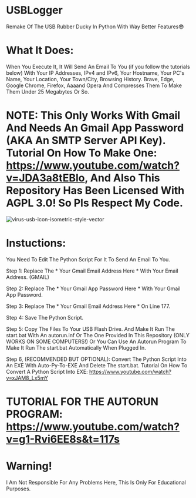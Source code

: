 # USBLogger
Remake Of The USB Rubber Ducky In Python With Way Better Features😎

# What It Does:
When You Execute It, It Will Send An Email To You (if you follow the tutorials below) With Your IP Addresses, IPv4 and IPv6, Your Hostname, Your PC's Name, Your Location, Your Town/City, Browsing History. Brave, Edge, Google Chrome, Firefox, Aaaand Opera And Compresses Them To Make Them Under 25 Megabytes Or So.

# NOTE: This Only Works With Gmail And Needs An Gmail App Password (AKA An SMTP Server API Key). Tutorial On How To Make One: https://www.youtube.com/watch?v=JDA3a8tEBlo, And Also This Repository Has Been Licensed With AGPL 3.0! So Pls Respect My Code.

![virus-usb-icon-isometric-style-vector](https://github.com/user-attachments/assets/bf2eb622-0e56-44c2-8af2-86d9b1b14b55)

# Instuctions:

You Need To Edit The Python Script For It To Send An Email To You.

Step 1: Replace The * Your Gmail Email Address Here * With Your Email Address. (GMAIL)

Step 2: Replace The * Your Gmail App Password Here * With Your Gmail App Password.

Step 3: Replace The * Your Gmail Email Address Here * On Line 177.

Step 4: Save The Python Script.

Step 5:  Copy The Files To Your USB Flash Drive. And Make It Run The start.bat With An autorun.inf Or The One Provided In This Repository (ONLY WORKS ON SOME COMPUTERS!) Or You Can Use An Autorun Program To Make It Run The start.bat Automatically When Plugged In.

Step 6, (RECOMMENDED BUT OPTIONAL): Convert The Python Script Into An EXE With Auto-Py-To-EXE And Delete The start.bat. Tutorial On How To Convert A Python Script Into EXE: https://www.youtube.com/watch?v=xJAM8_Lx5mY

# TUTORIAL FOR THE AUTORUN PROGRAM: https://www.youtube.com/watch?v=g1-Rvi6EE8s&t=117s

# Warning!
I Am Not Responsible For Any Problems Here, This Is Only For Educational Purposes.
